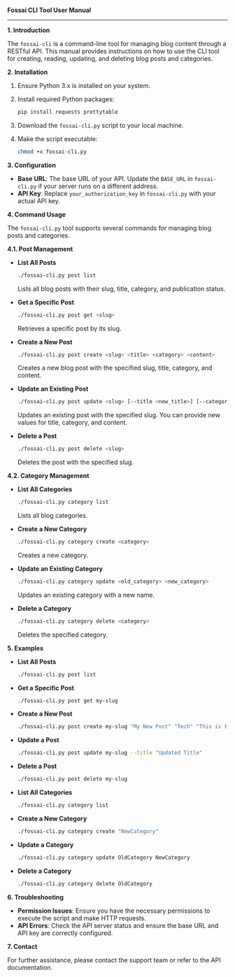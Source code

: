 **Fossai CLI Tool User Manual**

---

**1. Introduction**

The `fossai-cli` is a command-line tool for managing blog content through a RESTful API. This manual provides instructions on how to use the CLI tool for creating, reading, updating, and deleting blog posts and categories.

**2. Installation**

1. Ensure Python 3.x is installed on your system.
2. Install required Python packages:

   ```bash
   pip install requests prettytable
   ```

3. Download the `fossai-cli.py` script to your local machine.
4. Make the script executable:

   ```bash
   chmod +x fossai-cli.py
   ```

**3. Configuration**

- **Base URL**: The base URL of your API. Update the `BASE_URL` in `fossai-cli.py` if your server runs on a different address.
- **API Key**: Replace `your_authorization_key` in `fossai-cli.py` with your actual API key.

**4. Command Usage**

The `fossai-cli.py` tool supports several commands for managing blog posts and categories.

**4.1. Post Management**

- **List All Posts**

  ```bash
  ./fossai-cli.py post list
  ```

  Lists all blog posts with their slug, title, category, and publication status.

- **Get a Specific Post**

  ```bash
  ./fossai-cli.py post get <slug>
  ```

  Retrieves a specific post by its slug.

- **Create a New Post**

  ```bash
  ./fossai-cli.py post create <slug> <title> <category> <content>
  ```

  Creates a new blog post with the specified slug, title, category, and content.

- **Update an Existing Post**

  ```bash
  ./fossai-cli.py post update <slug> [--title <new_title>] [--category <new_category>] [--content <new_content>]
  ```

  Updates an existing post with the specified slug. You can provide new values for title, category, and content.

- **Delete a Post**

  ```bash
  ./fossai-cli.py post delete <slug>
  ```

  Deletes the post with the specified slug.

**4.2. Category Management**

- **List All Categories**

  ```bash
  ./fossai-cli.py category list
  ```

  Lists all blog categories.

- **Create a New Category**

  ```bash
  ./fossai-cli.py category create <category>
  ```

  Creates a new category.

- **Update an Existing Category**

  ```bash
  ./fossai-cli.py category update <old_category> <new_category>
  ```

  Updates an existing category with a new name.

- **Delete a Category**

  ```bash
  ./fossai-cli.py category delete <category>
  ```

  Deletes the specified category.

**5. Examples**

- **List All Posts**

  ```bash
  ./fossai-cli.py post list
  ```

- **Get a Specific Post**

  ```bash
  ./fossai-cli.py post get my-slug
  ```

- **Create a New Post**

  ```bash
  ./fossai-cli.py post create my-slug "My New Post" "Tech" "This is the content of my new post."
  ```

- **Update a Post**

  ```bash
  ./fossai-cli.py post update my-slug --title "Updated Title"
  ```

- **Delete a Post**

  ```bash
  ./fossai-cli.py post delete my-slug
  ```

- **List All Categories**

  ```bash
  ./fossai-cli.py category list
  ```

- **Create a New Category**

  ```bash
  ./fossai-cli.py category create "NewCategory"
  ```

- **Update a Category**

  ```bash
  ./fossai-cli.py category update OldCategory NewCategory
  ```

- **Delete a Category**

  ```bash
  ./fossai-cli.py category delete OldCategory
  ```

**6. Troubleshooting**

- **Permission Issues**: Ensure you have the necessary permissions to execute the script and make HTTP requests.
- **API Errors**: Check the API server status and ensure the base URL and API key are correctly configured.

**7. Contact**

For further assistance, please contact the support team or refer to the API documentation.